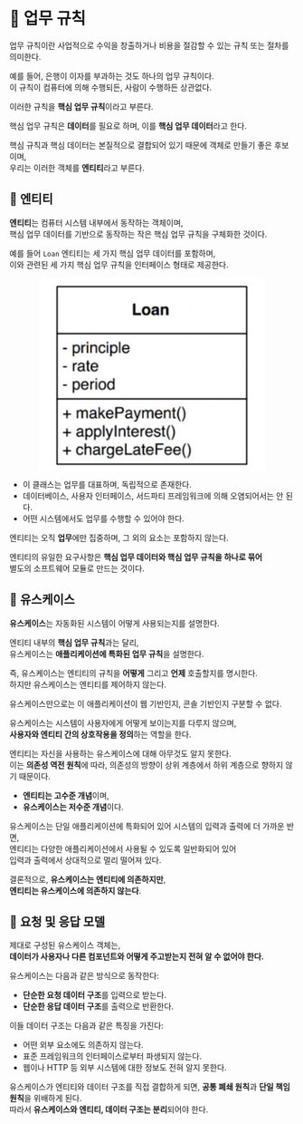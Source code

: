 # 📕 업무 규칙
업무 규칙이란 사업적으로 수익을 창출하거나 비용을 절감할 수 있는 규칙 또는 절차를 의미한다.

예를 들어, 은행이 이자를 부과하는 것도 하나의 업무 규칙이다.  
이 규칙이 컴퓨터에 의해 수행되든, 사람이 수행하든 상관없다.

이러한 규칙을 **핵심 업무 규칙**이라고 부른다.

핵심 업무 규칙은 **데이터**를 필요로 하며, 이를 **핵심 업무 데이터**라고 한다.

핵심 규칙과 핵심 데이터는 본질적으로 결합되어 있기 때문에 객체로 만들기 좋은 후보이며,  
우리는 이러한 객체를 **엔티티**라고 부른다.

## 📗 엔티티
**엔티티**는 컴퓨터 시스템 내부에서 동작하는 객체이며,  
핵심 업무 데이터를 기반으로 동작하는 작은 핵심 업무 규칙을 구체화한 것이다.

예를 들어 `Loan` 엔티티는 세 가지 핵심 업무 데이터를 포함하며,  
이와 관련된 세 가지 핵심 업무 규칙을 인터페이스 형태로 제공한다.

<img src="../Clean Architecture-로버트.C 마틴/img/20_1.png" alt="설명" width="400" style="display: block; margin: auto;">

- 이 클래스는 업무를 대표하며, 독립적으로 존재한다.
- 데이터베이스, 사용자 인터페이스, 서드파티 프레임워크에 의해 오염되어서는 안 된다.
- 어떤 시스템에서도 업무를 수행할 수 있어야 한다.

엔티티는 오직 **업무**에만 집중하며, 그 외의 요소는 포함하지 않는다.

엔티티의 유일한 요구사항은 **핵심 업무 데이터와 핵심 업무 규칙을 하나로 묶어**  
별도의 소프트웨어 모듈로 만드는 것이다.

## 📗 유스케이스
**유스케이스**는 자동화된 시스템이 어떻게 사용되는지를 설명한다.

엔티티 내부의 **핵심 업무 규칙**과는 달리,  
유스케이스는 **애플리케이션에 특화된 업무 규칙**을 설명한다.

즉, 유스케이스는 엔티티의 규칙을 **어떻게** 그리고 **언제** 호출할지를 명시한다.  
하지만 유스케이스는 엔티티를 제어하지 않는다.

유스케이스만으로는 이 애플리케이션이 웹 기반인지, 콘솔 기반인지 구분할 수 없다.

유스케이스는 시스템이 사용자에게 어떻게 보이는지를 다루지 않으며,  
**사용자와 엔티티 간의 상호작용을 정의**하는 역할을 한다.

엔티티는 자신을 사용하는 유스케이스에 대해 아무것도 알지 못한다.  
이는 **의존성 역전 원칙**에 따라, 의존성의 방향이 상위 계층에서 하위 계층으로 향하지 않기 때문이다.

- **엔티티는 고수준 개념**이며,
- **유스케이스는 저수준 개념**이다.

유스케이스는 단일 애플리케이션에 특화되어 있어 시스템의 입력과 출력에 더 가까운 반면,  
엔티티는 다양한 애플리케이션에서 사용될 수 있도록 일반화되어 있어  
입력과 출력에서 상대적으로 멀리 떨어져 있다.

결론적으로, **유스케이스는 엔티티에 의존하지만**,  
**엔티티는 유스케이스에 의존하지 않는다**.

## 📗 요청 및 응답 모델
제대로 구성된 유스케이스 객체는,  
**데이터가 사용자나 다른 컴포넌트와 어떻게 주고받는지 전혀 알 수 없어야 한다.**

유스케이스는 다음과 같은 방식으로 동작한다:

- **단순한 요청 데이터 구조**를 입력으로 받는다.  
- **단순한 응답 데이터 구조**를 출력으로 반환한다.

이들 데이터 구조는 다음과 같은 특징을 가진다:

- 어떤 외부 요소에도 의존하지 않는다.  
- 표준 프레임워크의 인터페이스로부터 파생되지 않는다.  
- 웹이나 HTTP 등 외부 시스템에 대한 정보도 전혀 알지 못한다.

유스케이스가 엔티티와 데이터 구조를 직접 결합하게 되면, **공통 폐쇄 원칙**과 **단일 책임 원칙**을 위배하게 된다.  
따라서 **유스케이스와 엔티티, 데이터 구조는 분리**되어야 한다.

